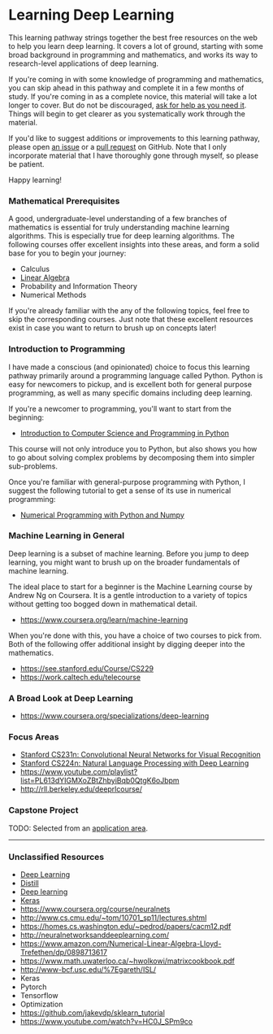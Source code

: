 # Learning Deep Learning

This learning pathway strings together the best free resources on the
web to help you learn deep learning. It covers a lot of ground,
starting with some broad background in programming and mathematics,
and works its way to research-level applications of deep learning.

If you're coming in with some knowledge of programming and
mathematics, you can skip ahead in this pathway and complete it in a
few months of study. If you're coming in as a complete novice, this
material will take a lot longer to cover. But do not be discouraged,
[ask for help as you need it][discussions]. Things will begin to get
clearer as you systematically work through the material.

If you'd like to suggest additions or improvements to this learning
pathway, please open [an issue][gh-issue] or a [pull request][gh-pr]
on GitHub. Note that I only incorporate material that I have
thoroughly gone through myself, so please be patient.

Happy learning!

### Mathematical Prerequisites

A good, undergraduate-level understanding of a few branches of
mathematics is essential for truly understanding machine learning
algorithms. This is especially true for deep learning algorithms. The
following courses offer excellent insights into these areas, and form
a solid base for you to begin your journey:

- Calculus
- [Linear Algebra][linear-algebra-course]
- Probability and Information Theory
- Numerical Methods

If you're already familiar with the any of the following topics, feel
free to skip the corresponding courses. Just note that these excellent
resources exist in case you want to return to brush up on concepts
later!

### Introduction to Programming

I have made a conscious (and opinionated) choice to focus this
learning pathway primarily around a programming language called
Python. Python is easy for newcomers to pickup, and is excellent both
for general purpose programming, as well as many specific domains
including deep learning.

If you're a newcomer to programming, you'll want to start from the
beginning:

- [Introduction to Computer Science and Programming in Python][python-course]

This course will not only introduce you to Python, but also shows you
how to go about solving complex problems by decomposing them into
simpler sub-problems.

Once you're familiar with general-purpose programming with Python, I
suggest the following tutorial to get a sense of its use in numerical
programming:

- [Numerical Programming with Python and Numpy][python-numpy-tutorial]

### Machine Learning in General

Deep learning is a subset of machine learning. Before you jump to deep
learning, you might want to brush up on the broader fundamentals of
machine learning.

The ideal place to start for a beginner is the Machine Learning course
by Andrew Ng on Coursera. It is a gentle introduction to a variety of
topics without getting too bogged down in mathematical detail.

- https://www.coursera.org/learn/machine-learning

When you're done with this, you have a choice of two courses to pick
from. Both of the following offer additional insight by digging deeper
into the mathematics.

- https://see.stanford.edu/Course/CS229
- https://work.caltech.edu/telecourse

### A Broad Look at Deep Learning

- https://www.coursera.org/specializations/deep-learning

### Focus Areas

- [Stanford CS231n: Convolutional Neural Networks for Visual Recognition](https://github.com/hnarayanan/CS231n)
- [Stanford CS224n: Natural Language Processing with Deep Learning](https://github.com/hnarayanan/CS224n)
- https://www.youtube.com/playlist?list=PL613dYIGMXoZBtZhbyiBqb0QtgK6oJbpm
- http://rll.berkeley.edu/deeprlcourse/

### Capstone Project

TODO: Selected from an [application area][applications].

---

### Unclassified Resources

- [Deep Learning](http://www.deeplearningbook.org)
- [Distill](http://distill.pub)
- [Deep learning](https://github.com/hnarayanan/CS231n/blob/master/papers/deep-review.pdf)
- [Keras](https://keras.io)
- https://www.coursera.org/course/neuralnets
- http://www.cs.cmu.edu/~tom/10701_sp11/lectures.shtml
- https://homes.cs.washington.edu/~pedrod/papers/cacm12.pdf
- http://neuralnetworksanddeeplearning.com/
- https://www.amazon.com/Numerical-Linear-Algebra-Lloyd-Trefethen/dp/0898713617
- https://www.math.uwaterloo.ca/~hwolkowi/matrixcookbook.pdf
- http://www-bcf.usc.edu/%7Egareth/ISL/
- Keras
- Pytorch
- Tensorflow
- Optimization
- https://github.com/jakevdp/sklearn_tutorial
- https://www.youtube.com/watch?v=HC0J_SPm9co

[gh-issue]: https://github.com/hnarayanan/deep-learning/issues
[gh-pr]: https://github.com/hnarayanan/deep-learning/pulls
[applications]: learning.md
[applications]: applications.md
[discussions]: https://todo

[linear-algebra-course]: https://ocw.mit.edu/courses/mathematics/18-06-linear-algebra-spring-2010/
[python-course]: https://ocw.mit.edu/courses/electrical-engineering-and-computer-science/6-0001-introduction-to-computer-science-and-programming-in-python-fall-2016/
[python-numpy-tutorial]: http://cs231n.github.io/python-numpy-tutorial/
